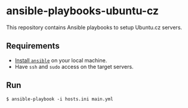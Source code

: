 # ansible-playbooks-ubuntu-cz

This repository contains Ansible playbooks to setup Ubuntu.cz servers.

## Requirements
- [Install `ansible`](https://docs.ansible.com/ansible/latest/installation_guide/intro_installation.html) on your local machine.
- Have `ssh` and `sudo` access on the target servers.

## Run
```
$ ansible-playbook -i hosts.ini main.yml
```
